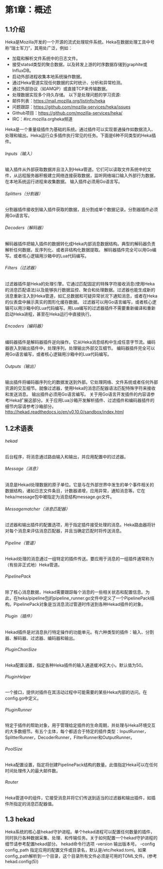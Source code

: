 第1章：概述
=====
1.1介绍
------
Heka是Mozilla开发的一个开源的流式处理软件系统。Heka在数据处理工具中号称“瑞士军刀”，其用处广泛，例如：
* 加载和解析文件系统中的日志文件。
* 接受statsd类型的聚合数据，以及转发上游的时序数据存储到graphite或InfluxDB。
* 启动外部进程收集本地系统操作数据。
* 通过Heka管道实现任何数据的实时统计、分析和异常检测。
* 通过外部协议（如AMQP）或直接TCP来传输数据。
* 处理数据实现多个持久存储。
以下是处理问题的学习资源:
* 邮件列表：https://mail.mozilla.org/listinfo/heka
* 问题跟踪：https://github.com/mozilla-services/heka/issues
* Github项目：https://github.com/mozilla-services/heka/
* IRC：#irc.mozilla.orgheka频道

Heka是一个重量级插件为基础的系统。通过插件可以实现普通操作如数据流入、处理和输出。Heka运行众多插件执行常见的任务。下面是6种不同类型的Heka插件。

###### Inputs（输入）
输入插件从外部获取数据并且注入到Heka管道。它们可以读取文件系统中的文件，从远程服务器积极建立网络连接获取数据，监听网络端口输入外部行为数据，在本地系统运行进程来收集数据。
输入插件必须用Go语言写。
###### Splitters（分割器）
分割器插件接收到输入插件获取的数据，且分割成单个数据记录。分割器插件必须用Go语言写。
###### Decoders（解码器）
解码器插件把输入插件的数据转化成Heka内部消息数据结构。典型的解码器负责解析任何数据，反序列化、或者非结构化数据提取。
解码器插件完全可以用Go编写。或者核心逻辑用沙箱中的Lua代码编写。
###### Filters（过滤器）
过滤器插件是Heka的处理引擎。它通过匹配固定的特殊字符接收消息(使用Heka的消息匹配语法)以及能够执行数据监控、聚合和处理数据。过滤器也能生成新的消息重新注入到Heka管道，如汇总数据和可疑异常状况下通知消息，或者在Heka的仪表盘中展示真实的图形化缓存数据。
过滤器可以用Go语言编写，或者核心逻辑可以用沙箱中的Lua代码编写。用Lua编写的过滤器插件不需要重新编译和重新启动Heka进程，甚至在Heka运行中直接执行。
###### Encoders（编码器）
编码器插件是解码器插件逆向操作。它从Heka消息结构中生成任意字节流。编码器嵌入到输出插件中，处理序列，处理输出外部交互细节。
编码器插件完全可以用Go语言编写，或者核心逻辑用沙箱中的Lua代码编写。
###### Outputs（输出）
输出插件将编码器序列化的数据发送到外部。它处理网络、文件系统或者任何外部资源的交互细节。就像过滤器，使用Heka的消息匹配器语法匹配特殊字符来接收和发送消息。
输出插件必须用Go语言编写。
关于用Go语言开发插件的内容请参考Heka扩展这部分。关于应用Lua沙箱开发解析插件、过滤插件和编码器插件的细节内容请参考沙箱部分。http://hekad.readthedocs.io/en/v0.10.0/sandbox/index.html

1.2术语表
------
###### hekad
后台程序，将消息通过路由输入和输出，并应用配置中的过滤器。
###### Message（消息）
消息是Hekad处理数据的原子单位。它是与在外部世界中发生的单个事件相关的数据结构，诸如日志文件条目，计数器递增，应用异常，通知消息等。它在heka/message包中被指定为消息结构message.go文件。
###### Messagematcher（消息匹配器）
过滤器和输出插件的配置选项，用于指定插件接受处理的消息。Heka路由器将针对每个消息来评估消息匹配器，并且当确定匹配时将传送消息。
###### Pipeline（管道）
Hekad处理的消息通过一组特定的插件传送。要应用于消息的一组插件通常称为（有些非正式地）Heka管道。
###### PipelinePack
除了核心消息数据，Hekad需要跟踪每个消息的一些相关状态和配置信息。为此，在heka/pipeline包的pipeline_runner.go文件中定义了一个PipelinePack结构。PipelinePack对象是当消息流过管道时传送到各种Hekad插件的对象。
###### Plugin（插件）
Hekad插件是对消息执行特定操作的功能单元。有六种类型的插件：输入、分割器、解码器、过滤器、编码器和输出。

###### PluginChanSize
Heka配置设置，指定各种Heka插件的输入通道缓冲区大小。默认值为50。
###### PluginHelper
一个接口，提供对插件在其活动过程中可能需要的某些Heka内部的访问。在config.go中定义。
###### PluginRunner
特定于插件的帮助对象，用于管理给定插件的生命周期，并处理与Heka环境交互的大多数细节。有五个主体，每个都适合于特定的插件类型：InputRunner，SplitterRunner，DecoderRunner，FilterRunner和OutputRunner。

###### PoolSize
Heka配置设置，指定将创建PipelinePack结构的数量。此值指定Heka可以在任何时间处理传入的最大邮件数。

###### Router
Heka管道中的组件，它接受消息并将它们传送到适当的过滤器和输出插件，如插件所指定的消息匹配器值。

1.3 hekad
------
Heka系统的核心是hekad守护进程。单个hekad进程可以配置任何数量的插件，同时执行各种数据采集、处理、和传输任务。关于如何配置一个hekad守护进程的细节请参考配置hekad部分。
hekad命令行选项
-version
输出版本号。
-config config_path
指定应用的配置文件或目录名，默认是/etc/hekad.toml。如果config_path解析到一个目录，这个目录所有文件必须是可用的TOML文件。(参考hekad.config(5))
